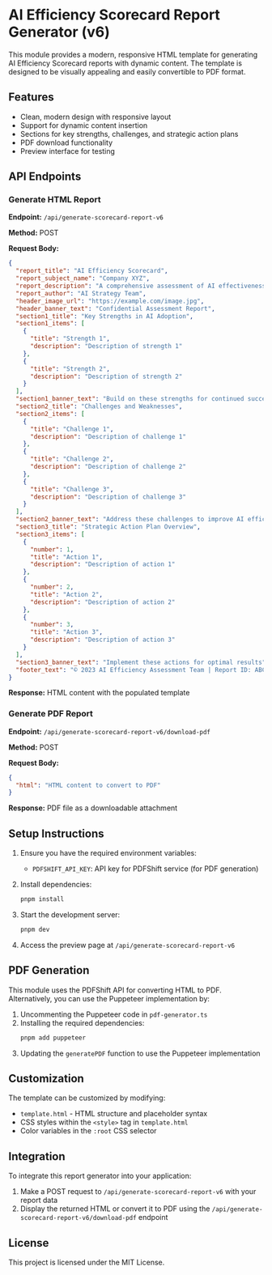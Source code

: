 # AI Efficiency Scorecard Report Generator (v6)

This module provides a modern, responsive HTML template for generating AI Efficiency Scorecard reports with dynamic content. The template is designed to be visually appealing and easily convertible to PDF format.

## Features

- Clean, modern design with responsive layout
- Support for dynamic content insertion
- Sections for key strengths, challenges, and strategic action plans
- PDF download functionality
- Preview interface for testing

## API Endpoints

### Generate HTML Report

**Endpoint:** `/api/generate-scorecard-report-v6`

**Method:** POST

**Request Body:**

```json
{
  "report_title": "AI Efficiency Scorecard",
  "report_subject_name": "Company XYZ",
  "report_description": "A comprehensive assessment of AI effectiveness and strategic opportunities",
  "report_author": "AI Strategy Team",
  "header_image_url": "https://example.com/image.jpg",
  "header_banner_text": "Confidential Assessment Report",
  "section1_title": "Key Strengths in AI Adoption",
  "section1_items": [
    {
      "title": "Strength 1",
      "description": "Description of strength 1"
    },
    {
      "title": "Strength 2",
      "description": "Description of strength 2"
    }
  ],
  "section1_banner_text": "Build on these strengths for continued success",
  "section2_title": "Challenges and Weaknesses",
  "section2_items": [
    {
      "title": "Challenge 1",
      "description": "Description of challenge 1"
    },
    {
      "title": "Challenge 2",
      "description": "Description of challenge 2"
    },
    {
      "title": "Challenge 3",
      "description": "Description of challenge 3"
    }
  ],
  "section2_banner_text": "Address these challenges to improve AI efficiency",
  "section3_title": "Strategic Action Plan Overview",
  "section3_items": [
    {
      "number": 1,
      "title": "Action 1",
      "description": "Description of action 1"
    },
    {
      "number": 2,
      "title": "Action 2",
      "description": "Description of action 2"
    },
    {
      "number": 3,
      "title": "Action 3",
      "description": "Description of action 3"
    }
  ],
  "section3_banner_text": "Implement these actions for optimal results",
  "footer_text": "© 2023 AI Efficiency Assessment Team | Report ID: ABC123"
}
```

**Response:**
HTML content with the populated template

### Generate PDF Report

**Endpoint:** `/api/generate-scorecard-report-v6/download-pdf`

**Method:** POST

**Request Body:**

```json
{
  "html": "HTML content to convert to PDF"
}
```

**Response:**
PDF file as a downloadable attachment

## Setup Instructions

1. Ensure you have the required environment variables:
   - `PDFSHIFT_API_KEY`: API key for PDFShift service (for PDF generation)

2. Install dependencies:
   ```bash
   pnpm install
   ```

3. Start the development server:
   ```bash
   pnpm dev
   ```

4. Access the preview page at `/api/generate-scorecard-report-v6`

## PDF Generation

This module uses the PDFShift API for converting HTML to PDF. Alternatively, you can use the Puppeteer implementation by:

1. Uncommenting the Puppeteer code in `pdf-generator.ts`
2. Installing the required dependencies:
   ```bash
   pnpm add puppeteer
   ```
3. Updating the `generatePDF` function to use the Puppeteer implementation

## Customization

The template can be customized by modifying:

- `template.html` - HTML structure and placeholder syntax
- CSS styles within the `<style>` tag in `template.html`
- Color variables in the `:root` CSS selector

## Integration

To integrate this report generator into your application:

1. Make a POST request to `/api/generate-scorecard-report-v6` with your report data
2. Display the returned HTML or convert it to PDF using the `/api/generate-scorecard-report-v6/download-pdf` endpoint

## License

This project is licensed under the MIT License. 